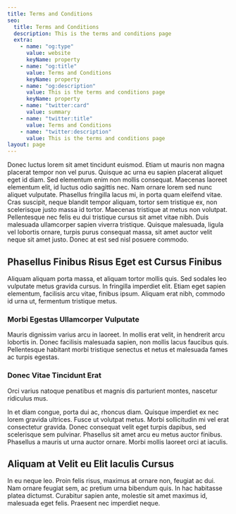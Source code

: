 ```yaml
---
title: Terms and Conditions
seo:
  title: Terms and Conditions
  description: This is the terms and conditions page
  extra:
    - name: "og:type"
      value: website
      keyName: property
    - name: "og:title"
      value: Terms and Conditions
      keyName: property
    - name: "og:description"
      value: This is the terms and conditions page
      keyName: property
    - name: "twitter:card"
      value: summary
    - name: "twitter:title"
      value: Terms and Conditions
    - name: "twitter:description"
      value: This is the terms and conditions page
layout: page
---
```


<!-- @format -->

Donec luctus lorem sit amet tincidunt euismod. Etiam ut mauris non magna placerat tempor non
vel purus. Quisque ac urna eu sapien placerat aliquet eget id diam. Sed elementum enim non
mollis consequat. Maecenas laoreet elementum elit, id luctus odio sagittis nec. Nam ornare
lorem sed nunc aliquet vulputate. Phasellus fringilla lacus mi, in porta quam eleifend
vitae. Cras suscipit, neque blandit tempor aliquam, tortor sem tristique ex, non scelerisque
justo massa id tortor. Maecenas tristique at metus non volutpat. Pellentesque nec felis eu
dui tristique cursus sit amet vitae nibh. Duis malesuada ullamcorper sapien viverra
tristique. Quisque malesuada, ligula vel lobortis ornare, turpis purus consequat massa, sit
amet auctor velit neque sit amet justo. Donec at est sed nisl posuere commodo.

## Phasellus Finibus Risus Eget est Cursus Finibus

Aliquam aliquam porta massa, et aliquam tortor mollis quis. Sed sodales leo vulputate metus
gravida cursus. In fringilla imperdiet elit. Etiam eget sapien elementum, facilisis arcu
vitae, finibus ipsum. Aliquam erat nibh, commodo id urna ut, fermentum tristique metus.

### Morbi Egestas Ullamcorper Vulputate

Mauris dignissim varius arcu in laoreet. In mollis erat velit, in hendrerit arcu lobortis
in. Donec facilisis malesuada sapien, non mollis lacus faucibus quis. Pellentesque habitant
morbi tristique senectus et netus et malesuada fames ac turpis egestas.

### Donec Vitae Tincidunt Erat

Orci varius natoque penatibus et magnis dis parturient montes, nascetur ridiculus mus.

In et diam congue, porta dui ac, rhoncus diam. Quisque imperdiet ex nec lorem gravida
ultrices. Fusce ut volutpat metus. Morbi sollicitudin mi vel erat consectetur gravida. Donec
consequat velit eget turpis dapibus, sed scelerisque sem pulvinar. Phasellus sit amet arcu
eu metus auctor finibus. Phasellus a mauris ut urna auctor ornare. Morbi mollis laoreet orci
at iaculis.

## Aliquam at Velit eu Elit Iaculis Cursus

In eu neque leo. Proin felis risus, maximus at ornare non, feugiat ac dui. Nam ornare
feugiat sem, ac pretium urna bibendum quis. In hac habitasse platea dictumst. Curabitur
sapien ante, molestie sit amet maximus id, malesuada eget felis. Praesent nec imperdiet
neque.
